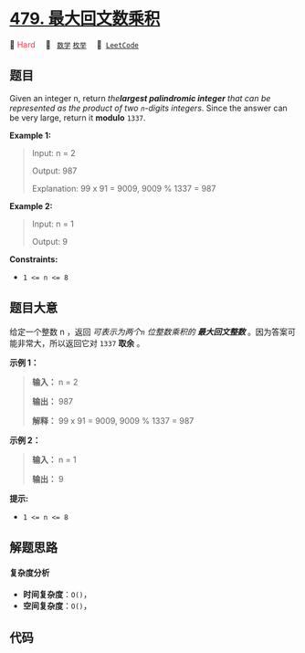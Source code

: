 # [479. 最大回文数乘积](https://leetcode.com/problems/largest-palindrome-product)

🔴 <font color=#ff334b>Hard</font>&emsp; 🔖&ensp; [`数学`](/leetcode/outline/tag/math.md) [`枚举`](/leetcode/outline/tag/enumeration.md)&emsp; 🔗&ensp;[`LeetCode`](https://leetcode.com/problems/largest-palindrome-product)


## 题目

Given an integer n, return _the**largest palindromic integer** that can be
represented as the product of two `n`-digits integers_. Since the answer can
be very large, return it **modulo** `1337`.



**Example 1:**

> Input: n = 2
> 
> Output: 987
> 
> Explanation: 99 x 91 = 9009, 9009 % 1337 = 987

**Example 2:**

> Input: n = 1
> 
> Output: 9

**Constraints:**

  * `1 <= n <= 8`


## 题目大意

给定一个整数 n ，返回 _可表示为两个`n` 位整数乘积的 **最大回文整数**_ 。因为答案可能非常大，所以返回它对 `1337` **取余** 。



**示例 1：**

> 
> 
> 
> 
> 
> **输入：** n = 2
> 
> **输出：** 987
> 
> **解释：** 99 x 91 = 9009, 9009 % 1337 = 987
> 
> 

**示例 2：**

> 
> 
> 
> 
> 
> **输入：** n = 1
> 
> **输出：** 9
> 
> 



**提示:**

  * `1 <= n <= 8`


## 解题思路

#### 复杂度分析

- **时间复杂度**：`O()`，
- **空间复杂度**：`O()`，

## 代码

```javascript

```